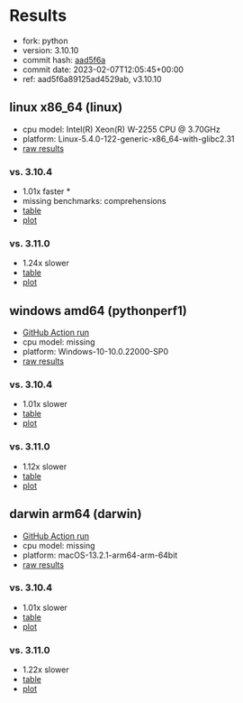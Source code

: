 # Results

- fork: python
- version: 3.10.10
- commit hash: [aad5f6a](https://github.com/python/cpython/commit/aad5f6a)
- commit date: 2023-02-07T12:05:45+00:00
- ref: aad5f6a89125ad4529ab, v3.10.10

## linux x86_64 (linux)

- cpu model: Intel(R) Xeon(R) W-2255 CPU @ 3.70GHz
- platform: Linux-5.4.0-122-generic-x86_64-with-glibc2.31
- [raw results](bm-20230207-linux-x86_64-python-v3.10.10-3.10.10-aad5f6a.json)

### vs. 3.10.4

- 1.01x faster \*
- missing benchmarks: comprehensions
- [table](bm-20230207-linux-x86_64-python-v3.10.10-3.10.10-aad5f6a-vs-3.10.4.md)
- [plot](bm-20230207-linux-x86_64-python-v3.10.10-3.10.10-aad5f6a-vs-3.10.4.png)

### vs. 3.11.0

- 1.24x slower
- [table](bm-20230207-linux-x86_64-python-v3.10.10-3.10.10-aad5f6a-vs-3.11.0.md)
- [plot](bm-20230207-linux-x86_64-python-v3.10.10-3.10.10-aad5f6a-vs-3.11.0.png)

## windows amd64 (pythonperf1)

- [GitHub Action run](https://github.com/faster-cpython/benchmarking/actions/runs/4500951050)
- cpu model: missing
- platform: Windows-10-10.0.22000-SP0
- [raw results](bm-20230207-pythonperf1-amd64-python-aad5f6a89125ad4529ab-3.10.10-aad5f6a.json)

### vs. 3.10.4

- 1.01x slower
- [table](bm-20230207-pythonperf1-amd64-python-aad5f6a89125ad4529ab-3.10.10-aad5f6a-vs-3.10.4.md)
- [plot](bm-20230207-pythonperf1-amd64-python-aad5f6a89125ad4529ab-3.10.10-aad5f6a-vs-3.10.4.png)

### vs. 3.11.0

- 1.12x slower
- [table](bm-20230207-pythonperf1-amd64-python-aad5f6a89125ad4529ab-3.10.10-aad5f6a-vs-3.11.0.md)
- [plot](bm-20230207-pythonperf1-amd64-python-aad5f6a89125ad4529ab-3.10.10-aad5f6a-vs-3.11.0.png)

## darwin arm64 (darwin)

- [GitHub Action run](https://github.com/faster-cpython/benchmarking/actions/runs/4494505736)
- cpu model: missing
- platform: macOS-13.2.1-arm64-arm-64bit
- [raw results](bm-20230207-darwin-arm64-python-aad5f6a89125ad4529ab-3.10.10-aad5f6a.json)

### vs. 3.10.4

- 1.01x slower
- [table](bm-20230207-darwin-arm64-python-aad5f6a89125ad4529ab-3.10.10-aad5f6a-vs-3.10.4.md)
- [plot](bm-20230207-darwin-arm64-python-aad5f6a89125ad4529ab-3.10.10-aad5f6a-vs-3.10.4.png)

### vs. 3.11.0

- 1.22x slower
- [table](bm-20230207-darwin-arm64-python-aad5f6a89125ad4529ab-3.10.10-aad5f6a-vs-3.11.0.md)
- [plot](bm-20230207-darwin-arm64-python-aad5f6a89125ad4529ab-3.10.10-aad5f6a-vs-3.11.0.png)

